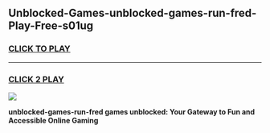 
## Unblocked-Games-unblocked-games-run-fred-Play-Free-s01ug
<h3>
<a href="https://premium76.site?title=unblocked-games-run-fred&ref=19M">CLICK TO PLAY</a></h3>
<hr>

<h3>
<a href="https://premium76.site?title=unblocked-games-run-fred&ref=19M">CLICK 2 PLAY</a>
  
</h3>

<a href="https://premium76.site?title=unblocked-games-run-fred&ref=19M"><img src="https://clearcache.store/games.png"></a>


**unblocked-games-run-fred games unblocked: Your Gateway to Fun and Accessible Online Gaming**
